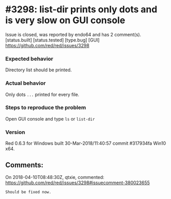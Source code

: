 
#3298: list-dir prints only dots and is very slow on GUI console
================================================================================
Issue is closed, was reported by endo64 and has 2 comment(s).
[status.built] [status.tested] [type.bug] [GUI]
<https://github.com/red/red/issues/3298>

### Expected behavior

Directory list should be printed.

### Actual behavior

Only dots `...` printed for every file.

### Steps to reproduce the problem

Open GUI console and type `ls` or `list-dir`

### Version

Red 0.6.3 for Windows built 30-Mar-2018/11:40:57 commit #317934fa
Win10 x64.



Comments:
--------------------------------------------------------------------------------

On 2018-04-10T08:48:30Z, qtxie, commented:
<https://github.com/red/red/issues/3298#issuecomment-380023655>

    Should be fixed now.


